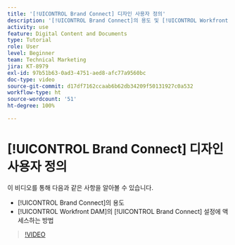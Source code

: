 ```yaml
---
title: '[!UICONTROL Brand Connect] 디자인 사용자 정의'
description: '[!UICONTROL Brand Connect]의 용도 및 [!UICONTROL Workfront DAM]의 [!UICONTROL Brand Connect] 설정에 액세스하는 방법에 대해 알아봅니다.'
activity: use
feature: Digital Content and Documents
type: Tutorial
role: User
level: Beginner
team: Technical Marketing
jira: KT-8979
exl-id: 97b51b63-0ad3-4751-aed8-afc77a9560bc
doc-type: video
source-git-commit: d17df7162ccaab6b62db34209f50131927c0a532
workflow-type: ht
source-wordcount: '51'
ht-degree: 100%

---
```


# [!UICONTROL Brand Connect] 디자인 사용자 정의

이 비디오를 통해 다음과 같은 사항을 알아볼 수 있습니다.

* [!UICONTROL Brand Connect]의 용도
* [!UICONTROL Workfront DAM]의 [!UICONTROL Brand Connect] 설정에 액세스하는 방법

>[!VIDEO](https://video.tv.adobe.com/v/3418787/?quality=12&learn=on&enablevpops&captions=kor)
